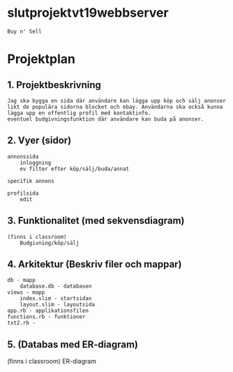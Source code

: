 # slutprojektvt19webbserver
    Buy n' Sell
# Projektplan

## 1. Projektbeskrivning
    Jag ska bygga en sida där användare kan lägga upp köp och sälj anonser likt de populära sidorna blocket och ebay. Användarna ska också kunna lägga upp en offentlig profil med kontaktinfo.
    eventuel budgivningsfunktion där användare kan buda på anonser.

## 2. Vyer (sidor)
    annonssida
        inloggning
        ev filter efter köp/sälj/buda/annat
    
    specifik annons
    
    profilsida
        edit

## 3. Funktionalitet (med sekvensdiagram) 
    (finns i classroom)
        Budgivning/köp/sälj

## 4. Arkitektur (Beskriv filer och mappar)
    db - mapp
        database.db - databasen 
    views - mapp
        index.slim - startsidan
        layout.slim - layoutsida
    app.rb - applikationsfilen
    functions.rb - funktioner
    txt2.rb - 

## 5. (Databas med ER-diagram)
   (finns i classroom) 
        ER-diagram

